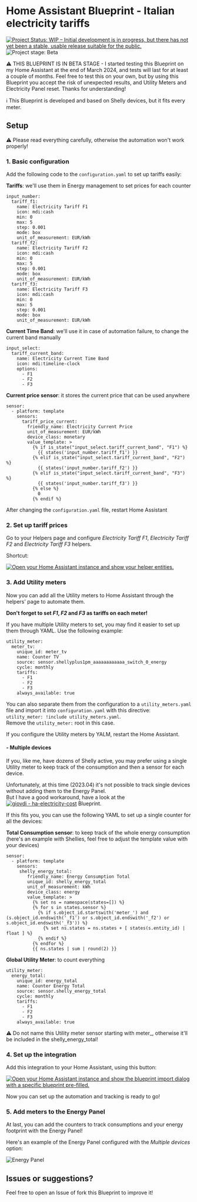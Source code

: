 # Home Assistant Blueprint - Italian electricity tariffs

[![Project Status: WIP – Initial development is in progress, but there has not yet been a stable, usable release suitable for the public.](https://www.repostatus.org/badges/latest/wip.svg)](https://www.repostatus.org/#wip)
![Project stage: Beta](https://img.shields.io/badge/project%20stage-beta-blue.svg)

⚠️ THIS BLUEPRINT IS IN BETA STAGE - I started testing this Blueprint on my Home Assistant at the end of March 2024, and tests will last for at least a couple of months. Feel free to test this on your own, but by using this Blueprint you accept the risk of unexpected results, and Utility Meters and Electricity Panel reset. Thanks for understanding!

ℹ️ This Blueprint is developed and based on Shelly devices, but it fits every meter.

## Setup

⚠️ Please read everything carefully, otherwise the automation won't work properly!

### 1. Basic configuration

Add the following code to the `configuration.yaml` to set up tariffs easily:

**Tariffs**: we'll use them in Energy management to set prices for each counter
```
input_number:
  tariff_f1:
    name: Electricity Tariff F1
    icon: mdi:cash
    min: 0
    max: 5
    step: 0.001
    mode: box
    unit_of_measurement: EUR/kWh
  tariff_f2:
    name: Electricity Tariff F2
    icon: mdi:cash
    min: 0
    max: 5
    step: 0.001
    mode: box
    unit_of_measurement: EUR/kWh
  tariff_f3:
    name: Electricity Tariff F3
    icon: mdi:cash
    min: 0
    max: 5
    step: 0.001
    mode: box
    unit_of_measurement: EUR/kWh
```

**Current Time Band**: we'll use it in case of automation failure, to change the current band manually
```
input_select:
  tariff_current_band:
    name: Electricity Current Time Band
    icon: mdi:timeline-clock
    options:
      - F1
      - F2
      - F3
```

**Current price sensor**: it stores the current price that can be used anywhere
```
sensor:
  - platform: template
    sensors:
      tariff_price_current:
        friendly_name: Electricity Current Price
        unit_of_measurement: EUR/kWh
        device_class: monetary
        value_template: >
          {% if is_state("input_select.tariff_current_band", "F1") %}
            {{ states('input_number.tariff_f1') }}
          {% elif is_state("input_select.tariff_current_band", "F2") %}
            {{ states('input_number.tariff_f2') }}
          {% elif is_state("input_select.tariff_current_band", "F3") %}
            {{ states('input_number.tariff_f3') }}
          {% else %}
            0
          {% endif %}
```

After changing the `configuration.yaml` file, restart Home Assistant

### 2. Set up tariff prices

Go to your Helpers page and configure _Electricity Tariff F1_,  _Electricity Tariff F2_ and  _Electricity Tariff F3_ helpers.

Shortcut:

[![Open your Home Assistant instance and show your helper entities.](https://my.home-assistant.io/badges/helpers.svg)](https://my.home-assistant.io/redirect/helpers/)

### 3. Add Utility meters

Now you can add all the Utility meters to Home Assistant through the helpers' page to automate them.

**Don't forget to set _F1_, _F2_ and _F3_ as tariffs on each meter!**

If you have multiple Utility meters to set, you may find it easier to set up them through YAML. Use the following example:

```
utility_meter:
  meter_tv:
    unique_id: meter_tv
    name: Counter TV
    source: sensor.shellyplus1pm_aaaaaaaaaaaa_switch_0_energy
    cycle: monthly
    tariffs:
      - F1
      - F2
      - F3
    always_available: true
```

You can also separate them from the configuration to a `utility_meters.yaml` file and import it into `configuration.yaml` with this directive:  
`utility_meter: !include utility_meters.yaml`.  
Remove the `utility_meter:` root in this case.

If you configure the Utility meters by YALM, restart the Home Assistant.

#### - Multiple devices

If you, like me, have dozens of Shelly active, you may prefer using a single Utility meter to keep track of the consumption and then a sensor for each device.

Unfortunately, at this time (2023.04) it's not possible to track single devices without adding them to the Energy Panel.  
But I have a good workaround, have a look at the [![giovdi - ha-electricity-cost](https://img.shields.io/static/v1?label=giovdi&message=ha-electricity-cost&color=blue&logo=github)](https://github.com/giovdi/ha-electricity-cost) Blueprint.

If this fits you, you can use the following YAML to set up a single counter for all the devices:


**Total Consumption sensor**: to keep track of the whole energy consumption (here's an example with Shellies, feel free to adjust the template value with your devices)
```
sensor:
  - platform: template
    sensors:
     shelly_energy_total:
        friendly_name: Energy Consumption Total
        unique_id: shelly_energy_total
        unit_of_measurement: kWh
        device_class: energy
        value_template: >
          {% set ns = namespace(states=[]) %}
          {% for s in states.sensor %}
            {% if s.object_id.startswith('meter_') and (s.object_id.endswith('_f1') or s.object_id.endswith('_f2') or s.object_id.endswith('_f3')) %}
              {% set ns.states = ns.states + [ states(s.entity_id) | float ] %}
            {% endif %}
          {% endfor %}
          {{ ns.states | sum | round(2) }}
```

**Global Utility Meter**: to count everything
```
utility_meter:
  energy_total:
    unique_id: energy_total
    name: Counter Energy Total
    source: sensor.shelly_energy_total
    cycle: monthly
    tariffs:
      - F1
      - F2
      - F3
    always_available: true
```
⚠️ Do not name this Utility meter sensor starting with meter_, otherwise it'll be included in the shelly_energy_total!

### 4. Set up the integration

Add this integration to your Home Assistant, using this button:

[![Open your Home Assistant instance and show the blueprint import dialog with a specific blueprint pre-filled.](https://my.home-assistant.io/badges/blueprint_import.svg)](https://my.home-assistant.io/redirect/blueprint_import/?blueprint_url=https%3A%2F%2Fgithub.com%2Fgiovdi%2Fha-prices%2Fedit%2Fmain%2Fhome_tariffs.yaml)

Now you can set up the automation and tracking is ready to go!

### 5. Add meters to the Energy Panel

At last, you can add the counters to track consumptions and your energy footprint with the Energy Panel!

Here's an example of the Energy Panel configured with the _Multiple devices_ option:

![Energy Panel](images/energy_full.png)

## Issues or suggestions?

Feel free to open an Issue of fork this Blueprint to improve it!
